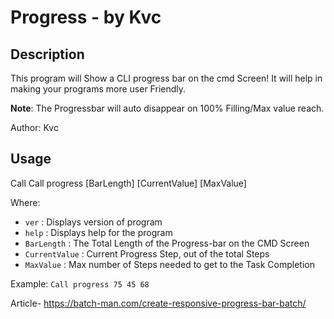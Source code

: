 
# Progress - by Kvc
## Description
This program will Show a CLI progress bar on the cmd Screen! It will help in making your programs more user Friendly.

**Note**: The Progressbar will auto disappear on 100% Filling/Max value reach.

Author: Kvc

## Usage
Call Call progress [BarLength] [CurrentValue] [MaxValue]

Where:

- `ver`		: 	Displays version of program
- `help`		: 	Displays help for the program
- `BarLength`	: 	The Total Length of the Progress-bar on the CMD Screen
- `CurrentValue`	: 	Current Progress Step, out of the total Steps
- `MaxValue`	: 	Max number of Steps needed to get to the Task Completion

Example: 
`Call progress 75 45 68`

Article- https://batch-man.com/create-responsive-progress-bar-batch/
